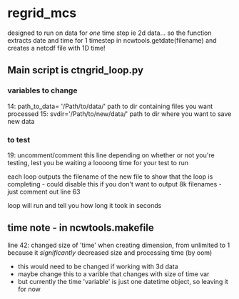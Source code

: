 # regrid_mcs
designed to run on data for *one* time step ie 2d data... so the function extracts date and time for 1 timestep in ncwtools.getdate(filename) and creates a netcdf file with 1D time!

## Main script is ctngrid_loop.py
### variables to change
14: path_to_data= '/Path/to/data/' path to dir containing files you want processed
15: svdir='/Path/to/new/data/' path to dir where you want to save new data
### to test
19: uncomment/comment this line depending on whether or not you're testing, lest you be waiting a loooong time for your test to run

each loop outputs the filename of the new file to show that the loop is completing - could disable this if you don't want to output 8k filenames - just comment out line 63

loop will run and tell you how long it took in seconds


## time note - in ncwtools.makefile
line 42: changed size of 'time' when creating dimension, from unlimited to 1 because it *significantly* decreased size and processing time (by oom) 
  - this would need to be changed if working with 3d data
  - maybe change this to a varible that changes with size of time var
  - but currently the time 'variable' is just one datetime object, so leaving it for now

